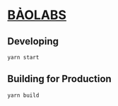 # [BẢOLABS](http://labs.baohouse.net)

## Developing

`yarn start`

## Building for Production

`yarn build`
